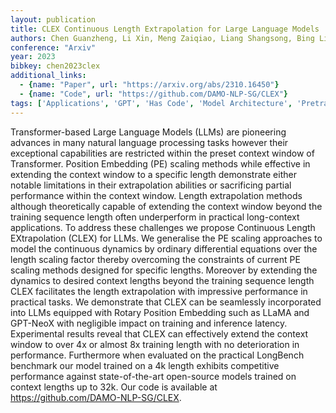 ```yaml
---
layout: publication
title: CLEX Continuous Length Extrapolation for Large Language Models
authors: Chen Guanzheng, Li Xin, Meng Zaiqiao, Liang Shangsong, Bing Lidong
conference: "Arxiv"
year: 2023
bibkey: chen2023clex
additional_links:
  - {name: "Paper", url: "https://arxiv.org/abs/2310.16450"}
  - {name: "Code", url: "https://github.com/DAMO-NLP-SG/CLEX"}
tags: ['Applications', 'GPT', 'Has Code', 'Model Architecture', 'Pretraining Methods', 'Training Techniques', 'Transformer']
---
```

Transformer-based Large Language Models (LLMs) are pioneering advances in many natural language processing tasks however their exceptional capabilities are restricted within the preset context window of Transformer. Position Embedding (PE) scaling methods while effective in extending the context window to a specific length demonstrate either notable limitations in their extrapolation abilities or sacrificing partial performance within the context window. Length extrapolation methods although theoretically capable of extending the context window beyond the training sequence length often underperform in practical long-context applications. To address these challenges we propose Continuous Length EXtrapolation (CLEX) for LLMs. We generalise the PE scaling approaches to model the continuous dynamics by ordinary differential equations over the length scaling factor thereby overcoming the constraints of current PE scaling methods designed for specific lengths. Moreover by extending the dynamics to desired context lengths beyond the training sequence length CLEX facilitates the length extrapolation with impressive performance in practical tasks. We demonstrate that CLEX can be seamlessly incorporated into LLMs equipped with Rotary Position Embedding such as LLaMA and GPT-NeoX with negligible impact on training and inference latency. Experimental results reveal that CLEX can effectively extend the context window to over 4x or almost 8x training length with no deterioration in performance. Furthermore when evaluated on the practical LongBench benchmark our model trained on a 4k length exhibits competitive performance against state-of-the-art open-source models trained on context lengths up to 32k. Our code is available at https://github.com/DAMO-NLP-SG/CLEX.
